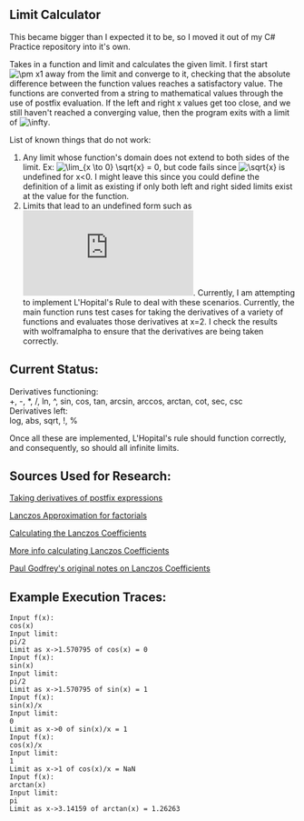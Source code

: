 ## Limit Calculator
This became bigger than I expected it to be, so I moved it out of my C# Practice repository into it's own.

Takes in a function and limit and calculates the given limit. I first start <img src="https://latex.codecogs.com/svg.latex?\pm&space;" title="\pm x" />1 away from the limit and converge to it, checking that the absolute difference between the function values reaches a satisfactory value. The functions are converted from a string to mathematical values through the use of postfix evaluation. If the left and right x values get too close, and we still haven't reached a converging value, then the program exits with a limit of <img src="https://latex.codecogs.com/svg.latex?\infty" title="\infty" />.

List of known things that do not work:

1) Any limit whose function's domain does not extend to both sides of the limit. Ex: <img src="https://latex.codecogs.com/svg.latex?\lim_{x&space;\to&space;0}&space;\sqrt{x}&space;=&space;0" title="\lim_{x \to 0} \sqrt{x} = 0" />, but 
code fails since <img src="https://latex.codecogs.com/svg.latex?\sqrt{x}" title="\sqrt{x}" /> is undefined for x<0. I might leave this since you could define the definition of a limit as existing if only both left and right sided limits exist at the value for the function.
2) Limits that lead to an undefined form such as ![equation](https://latex.codecogs.com/svg.latex?%5Cfrac%7B%5Cinfty%7D%7B%5Cinfty%7D). Currently, I am attempting to implement L'Hopital's Rule to deal with these scenarios. Currently, the main function runs test cases for taking the derivatives of a variety of functions and evaluates those derivatives at x=2. I check the results with wolframalpha to ensure that the derivatives are being taken correctly.


## Current Status:
Derivatives functioning: </br>
+, -, \*, /, ln, ^, sin, cos, tan, arcsin, arccos, arctan, cot, sec, csc </br>
Derivatives left: </br>
log, abs, sqrt, !, % </br>

Once all these are implemented, L'Hopital's rule should function correctly, and consequently, so should all infinite limits.

## Sources Used for Research:

[Taking derivatives of postfix expressions](http://elib.mi.sanu.ac.rs/files/journals/yjor/21/yujorn21p61-75.pdf)

[Lanczos Approximation for factorials](https://en.wikipedia.org/wiki/Lanczos_approximation)

[Calculating the Lanczos Coefficients](https://mrob.com/pub/ries/lanczos-gamma.html)

[More info calculating Lanczos Coefficients](https://www.boost.org/doc/libs/1_43_0/libs/math/doc/sf_and_dist/html/math_toolkit/backgrounders/lanczos.html)

[Paul Godfrey's original notes on Lanczos Coefficients](http://my.fit.edu/~gabdo/gamma.txt)

## Example Execution Traces:

```
Input f(x):
cos(x)
Input limit:
pi/2
Limit as x->1.570795 of cos(x) = 0
Input f(x):
sin(x)
Input limit:
pi/2
Limit as x->1.570795 of sin(x) = 1
Input f(x):
sin(x)/x
Input limit:
0
Limit as x->0 of sin(x)/x = 1
Input f(x):
cos(x)/x
Input limit:
1
Limit as x->1 of cos(x)/x = NaN
Input f(x):
arctan(x)
Input limit:
pi
Limit as x->3.14159 of arctan(x) = 1.26263
```

